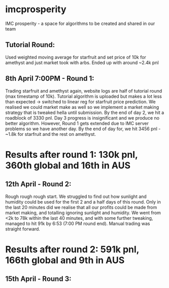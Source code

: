 # imcprosperity
IMC prosperity - a space for algorithms to be created and shared in our team

## Tutorial Round:
Used weighted moving average for starfruit and set price of 10k for amethyst and just market took with arbs. Ended up with around ~2.4k pnl

## 8th April 7:00PM - Round 1:
Trading starfruit and amethyst again, website logs are half of tutorial round (max timestamp of 10k). Tutorial algorithm is uploaded but makes a lot less than expected -> switched to linear reg for starfruit price prediction. We realised we could market make as well so we implement a market making strategy that is tweaked hella until submission. By the end of day 2, we hit a roadblock of 3330 pnl. Day 3 progress is insignificant and we produce no better algorithm. However, Round 1 gets extended due to IMC server problems so we have another day. By the end of day for, we hit 3456 pnl - ~1.8k for starfruit and the rest on amethyst. 

# Results after round 1: 130k pnl, 360th global and 16th in AUS

## 12th April - Round 2:
Rough rough rough start. We struggled to find out how sunlight and humidity could be used for the first 2 and a half days of this round. Only in the last 20 minutes did we realise that all our profits could be made from market making, and totalling ignoring sunlight and humidity. We went from <2k to 78k within the last 40 minutes, and with some further tweaking, managed to hit 91k by 6:53 (7:00 PM round end). Manual trading was straight forward. 

# Results after round 2: 591k pnl, 166th global and 9th in AUS

## 15th April - Round 3:




